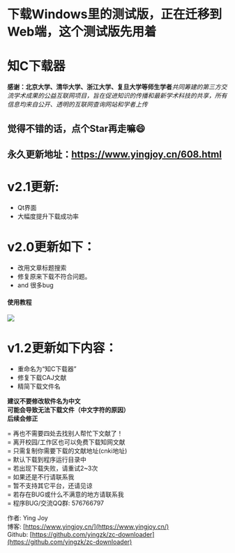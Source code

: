 # 下载Windows里的测试版，正在迁移到Web端，这个测试版先用着

# 知C下载器

**感谢：北京大学、清华大学、浙江大学、复旦大学等师生学者***共同筹建的第三方交流学术成果的公益互联网项目，旨在促进知识的传播和最新学术科技的共享，所有信息均来自公开、透明的互联网查询网站和学者上传*

## 觉得不错的话，点个Star再走嘛:smile:
## 永久更新地址：https://www.yingjoy.cn/608.html

# v2.1更新:
- Qt界面
- 大幅度提升下载成功率

# v2.0更新如下：
- 改用文章标题搜索
- 修复原来下载不符合问题。
- and 很多bug
#### 使用教程
![](https://github.com/yingzk/zc-downloader/blob/master/使用教程v2.0.gif?raw=true)

# v1.2更新如下内容：
- 重命名为“知C下载器”
- 修复下载CAJ文献
- 精简下载文件名

**建议不要修改软件名为中文<br>可能会导致无法下载文件（中文字符的原因）<br>后续会修正**<br>

= 再也不需要四处去找别人帮忙下文献了！    <br>
= 离开校园/工作区也可以免费下载知网文献   <br>
= 只需复制你需要下载的文献地址(cnki地址)  <br>
= 默认下载到程序运行目录中                <br>
= 若出现下载失败，请重试2~3次<br>
= 如果还是不行请联系我<br>
= 暂不支持其它平台，还请见谅<br>
= 若存在BUG或什么不满意的地方请联系我<br>
= 程序BUG/交流QQ群: 576766797<br>

作者: Ying Joy<br>
博客: [https://www.yingjoy.cn/](https://www.yingjoy.cn/)<br>
Github: [https://github.com/yingzk/zc-downloader](https://github.com/yingzk/zc-downloader)

